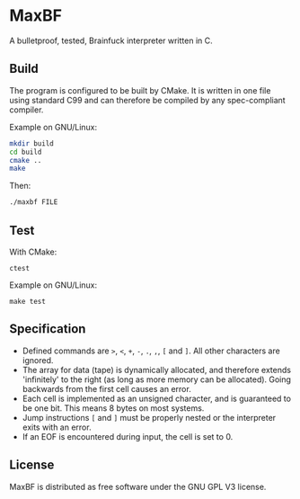 # MaxBF

A bulletproof, tested, Brainfuck interpreter written in C.

## Build

The program is configured to be built by CMake. It is written in one file using
standard C99 and can therefore be compiled by any spec-compliant compiler.

Example on GNU/Linux:

```sh
mkdir build
cd build
cmake ..
make
```

Then:

```sh
./maxbf FILE
```

## Test

With CMake:

```
ctest
```

Example on GNU/Linux:

```
make test
```

## Specification

- Defined commands are `>`, `<`, `+`, `-`, `.`, `,`, `[` and `]`. All other characters
  are ignored.
- The array for data (tape) is dynamically allocated, and therefore extends 'infinitely'
  to the right (as long as more memory can be allocated). Going backwards from the first
  cell causes an error.
- Each cell is implemented as an unsigned character, and is guaranteed to be one bit. This
  means 8 bytes on most systems.
- Jump instructions `[` and `]` must be properly nested or the interpreter exits with an
  error.
- If an EOF is encountered during input, the cell is set to 0.

## License

MaxBF is distributed as free software under the GNU GPL V3 license.
